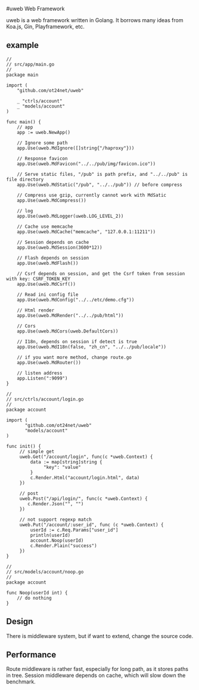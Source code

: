 #uweb Web Framework

uweb is a web framework written in Golang. 
It borrows many ideas from Koa.js, Gin, Playframework, etc.

## example
```
//
// src/app/main.go
// 
package main

import (
	"github.com/ot24net/uweb"
	
	_ "ctrls/account"
    _ "models/account"
)

func main() {
	// app
	app := uweb.NewApp()
	
	// Ignore some path
	app.Use(uweb.MdIgnore([]string{"/haproxy"}))
	
	// Response favicon 
	app.Use(uweb.MdFavicon("../../pub/img/favicon.ico"))
	
	// Serve static files, "/pub" is path prefix, and "../../pub" is file directory
	app.Use(uweb.MdStatic("/pub", "../../pub")) // before compress
	
	// Compress use gzip, currently cannot work with MdSatic	
	app.Use(uweb.MdCompress())
	
	// log
	app.Use(uweb.MdLogger(uweb.LOG_LEVEL_2))
	
	// Cache use memcache
	app.Use(uweb.MdCache("memcache", "127.0.0.1:11211"))
	
	// Session depends on cache
	app.Use(uweb.MdSession(3600*12))
	
	// Flash depends on session
	app.Use(uweb.MdFlash())
	
	// Csrf depends on session, and get the Csrf token from session with key: CSRF_TOKEN_KEY
	app.Use(uweb.MdCsrf())
	
	// Read ini config file
	app.Use(uweb.MdConfig("../../etc/demo.cfg"))
	
	// Html render
	app.Use(uweb.MdRender("../../pub/html"))
	
	// Cors
	app.Use(uweb.MdCors(uweb.DefaultCors))
	
	// I18n, depends on session if detect is true
	app.Use(uweb.MdI18n(false, "zh_cn", "../../pub/locale"))
	
	// if you want more method, change route.go
	app.Use(uweb.MdRouter())
	
	// listen address
	app.Listen(":9099")
}

//
// src/ctrls/account/login.go 
//
package account

import (
	   "github.com/ot24net/uweb"
	   "models/account"
)

func init() {
	 // simple get
	 uweb.Get("/account/login", func(c *uweb.Context) {
	 	 data := map[string]string {
	 	 	  "key": "value"
		 }		  	  
	 	 c.Render.Html("account/login.html", data)
	 })	
	 
	 // post
	 uweb.Post("/api/login/", func(c *uweb.Context) {
	 	c.Render.Json("", "")
	 })
	 
	 // not support regexp match
	 uweb.Put("/account/:user_id", func (c *uweb.Context) {
	     userId := c.Req.Params["user_id"]
	 	 println(userId)
	 	 account.Noop(userId)
	 	 c.Render.Plain("success")
     })
}

//
// src/models/account/noop.go
//
package account

func Noop(userId int) {
	// do nothing
}

```

## Design
There is middleware system, but if want to extend, change the source code.

## Performance
Route middleware is rather fast, especially for long path, as it stores paths in tree. 
Session middleware depends on cache, which will slow down the benchmark.
